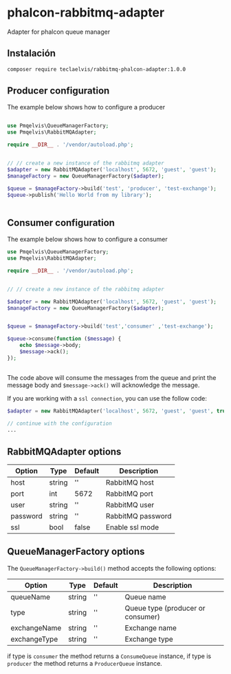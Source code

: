 # phalcon-rabbitmq-adapter
Adapter for phalcon queue manager


## Instalación

```bash
composer require teclaelvis/rabbitmq-phalcon-adapter:1.0.0
```

## Producer configuration

The example below shows how to configure a producer

```php

use Pmqelvis\QueueManagerFactory;
use Pmqelvis\RabbitMQAdapter;

require __DIR__ . '/vendor/autoload.php';


// // create a new instance of the rabbitmq adapter
$adapter = new RabbitMQAdapter('localhost', 5672, 'guest', 'guest');
$manageFactory = new QueueManagerFactory($adapter);

$queue = $manageFactory->build('test', 'producer', 'test-exchange');
$queue->publish('Hello World from my library');
    
```

## Consumer configuration

The example below shows how to configure a consumer


```php
use Pmqelvis\QueueManagerFactory;
use Pmqelvis\RabbitMQAdapter;

require __DIR__ . '/vendor/autoload.php';


// // create a new instance of the rabbitmq adapter

$adapter = new RabbitMQAdapter('localhost', 5672, 'guest', 'guest');
$manageFactory = new QueueManagerFactory($adapter);


$queue = $manageFactory->build('test','consumer' ,'test-exchange');

$queue->consume(function ($message) {
    echo $message->body;
    $message->ack();
});
    
```

The code above will consume the messages from the queue and print the message body and `$message->ack()` will acknowledge the message.

If you are working with a `ssl connection`, you can use the follow code:

```php
$adapter = new RabbitMQAdapter('localhost', 5672, 'guest', 'guest', true);
 
// continue with the configuration
...
```


## RabbitMQAdapter options


| Option | Type | Default | Description |
| --- | --- | --- | --- |
| host | string | '' | RabbitMQ host |
| port | int | 5672 | RabbitMQ port |
| user | string | '' | RabbitMQ user |
| password | string | '' | RabbitMQ password |
| ssl | bool | false | Enable ssl mode |

## QueueManagerFactory options

The `QueueManagerFactory->build()` method accepts the following options:

| Option | Type | Default | Description |
| --- | --- | --- | --- |
| queueName | string | '' | Queue name |
| type | string | '' | Queue type (producer or consumer) |
| exchangeName | string | '' | Exchange name |
| exchangeType | string | '' | Exchange type |

if type is `consumer` the method returns a `ConsumeQueue` instance, if type is `producer` the method returns a `ProducerQueue` instance.
